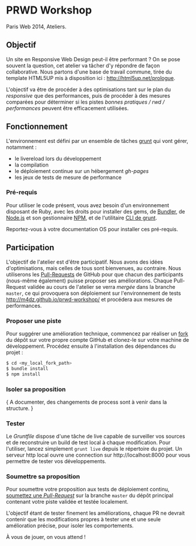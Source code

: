 PRWD Workshop
=============

Paris Web 2014, Ateliers.


Objectif
--------

Un site en Responsive Web Design peut-il être performant ? On se pose souvent la question, cet atelier va tâcher d'y répondre de façon collaborative. Nous partons d'une base de travail commune, tirée du template HTML5UP mis à disposition ici : http://html5up.net/prologue.

L'objectif va être de procéder à des optimisations tant sur le plan du _responsive_ que des performances, puis de procéder à des mesures comparées pour déterminer si les pistes _bonnes pratiques / rwd / performances_ peuvent être efficacement utilisées.


Fonctionnement
--------------

L'environnement est défini par un ensemble de tâches [grunt](http://gruntjs.com/) qui vont gérer, notamment :
- le livereload lors du développement
- la compilation
- le déploiement continue sur un hébergement _gh-pages_
- les jeux de tests de mesure de performance

### Pré-requis

Pour utiliser le code présent, vous avez besoin d'un environnement disposant de Ruby, avec les droits pour installer des gems, de [Bundler](http://bundler.io/), de [Node.js](http://www.nodejs.org/) et son gestionnaire [NPM](https://www.npmjs.org/), et de l'utilitaire [CLI de grunt](http://gruntjs.com/getting-started#installing-the-cli).

Reportez-vous à votre documentation OS pour installer ces pré-requis.


Participation
-------------

L'objectif de l'atelier est d'être participatif. Nous avons des idées d'optimisations, mais celles de tous sont bienvenues, au contraire. Nous utiliserons les [Pull-Requests](https://help.github.com/articles/using-pull-requests/) de GitHub pour que chacun des participants (nous-même également) puisse proposer ses améliorations. Chaque Pull-Request validée au cours de l'atelier se verra _mergée_ dans la branche `master`, ce qui provoquera son déploiement sur l'environnement de tests http://m4dz.github.io/prwd-workshop/ et procédera aux mesures de performances.

### Proposer une piste

Pour suggérer une amélioration technique, commencez par réaliser un [fork](https://help.github.com/articles/fork-a-repo/) du dépôt sur votre propre compte GitHub et clonez-le sur votre machine de développement. Procédez ensuite à l'installation des dépendances du projet :

```bash
$ cd <my_local_fork_path>
$ bundle install
$ npm install
```

### Isoler sa proposition

{ A documenter, des changements de process sont à venir dans la structure. }

### Tester

Le _Gruntfile_ dispose d'une tâche de live capable de surveiller vos sources et de reconstruire un build de test local à chaque modification. Pour l'utiliser, lancez simplement `grunt live` depuis le répertoire du projet. Un serveur http local ouvre une connection sur http://localhost:8000 pour vous permettre de tester vos développements.

### Soumettre sa proposition

Pour soumettre votre proposition aux tests de déploiement continu, [soumettez une _Pull-Request_](https://help.github.com/articles/creating-a-pull-request/) sur la branche `master` du dépôt principal contenant votre piste validée et testée localement.

L'objectif étant de tester finement les améliorations, chaque PR ne devrait contenir que les modifications propres à tester une et une seule amélioration précise, pour isoler les comportements.


À vous de jouer, on vous attend !
